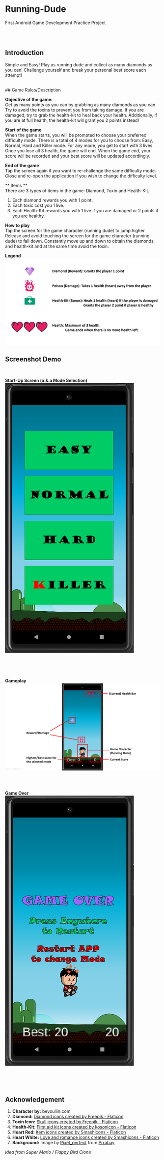 # Running-Dude 
First Android Game Development Practice Project

<br> <br>

## Introduction
Simple and Easy! Play as running dude and collect as many diamonds as you can! Challenge yourself and break your personal best score each attempt! 

<br>
## Game Rules/Description

**Objective of the game:** <br>
Get as many points as you can by grabbing as many diamonds as you can. Try to avoid the toxins to prevent you from taking damage. If you are damaged, try to grab the health-kit to heal back your health. Additionally, if you are at full health, the health-kit will grant you 2 points instead!

**Start of the game** <br>
When the game starts, you will be prompted to choose your preferred difficulty mode. There is a total of 4 modes for you to choose from: Easy, Normal, Hard and Killer mode. For any mode, you get to start with 3 lives. Once you lose all 3 health, the game will end. When the game end, your score will be recorded and your best score will be updated accordingly. 

**End of the game** <br>
Tap the screen again if you want to re-challenge the same difficulty mode. Close and re-open the application if you wish to change the difficulty level.

** Items ** <br>
There are 3 types of items in the game: Diamond, Toxin and Health-Kit.
1. Each diamond rewards you with 1 point.
2. Each toxic cost you 1 live.
3. Each Health-Kit rewards you with 1 live if you are damaged or 2 points if you are healthy.

**How to play** <br>
Tap the screen for the game character (running dude) to jump higher. Release and avoid touching the screen for the game character (running dude) to fall down.
Constantly move up and down to obtain the diamonds and health-kit and at the same time avoid the toxin.

**Legend** <br>
<img src="./Images/Legend.PNG">

## Screenshot Demo
<br>

**Start-Up Screen (a.k.a Mode Selection)** <br>
<img src="./Images/Startup-Screen.PNG">

<br> <br> <br>

**Gameplay** <br>
<img src="./Images/Gameplay.PNG">

<br> <br>

**Game Over** <br>
<img src="./Images/GameEnd.PNG">

<br> <br> <br>

## Acknowledgement 
1. **Character by:** bevouliin.com
2. **Diamond:** <a href="https://www.flaticon.com/free-icons/diamond" title="diamond icons">Diamond icons created by Freepik - Flaticon</a>
3. **Toxin Icon:** <a href="https://www.flaticon.com/free-icons/skull" title="skull icons">Skull icons created by Freepik - Flaticon</a>
4. **Health-Kit:** <a href="https://www.flaticon.com/free-icons/first-aid-kit" title="first aid kit icons">First aid kit icons created by kosonicon - Flaticon</a>
5. **Heart Red:** <a href="https://www.flaticon.com/free-icons/item" title="item icons">Item icons created by Smashicons - Flaticon</a>
6. **Heart White:** <a href="https://www.flaticon.com/free-icons/love-and-romance" title="love and romance icons">Love and romance icons created by Smashicons - Flaticon</a>
7. **Background:** Image by <a href="https://pixabay.com/users/pixel_perfect-1411206/?utm_source=link-attribution&amp;utm_medium=referral&amp;utm_campaign=image&amp;utm_content=1405076">Pixel_perfect</a> from <a href="https://pixabay.com//?utm_source=link-attribution&amp;utm_medium=referral&amp;utm_campaign=image&amp;utm_content=1405076">Pixabay</a>

*Idea from Super Mario / Flappy Bird Clone*
